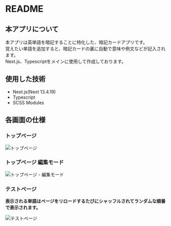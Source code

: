 # README

## 本アプリについて

本アプリは英単語を暗記することに特化した、暗記カードアプリです。<br/>
覚えたい単語を追加すると、暗記カードの裏に自動で意味や例文などが記入されます。<br/>
Next.js、Typescriptをメインに使用して作成しております。

## 使用した技術

- Next.js(Next 13.4.19)
- Typescript
- SCSS Modules

## 各画面の仕様

### トップページ
![トップページ](https://github.com/yujioyama/flashcard/assets/43977868/c131914f-8cd2-4856-8de8-3e88d1eacd59)


### トップページ 編集モード


![トップページ - 編集モード](https://github.com/yujioyama/flashcard/assets/43977868/8c13b8fc-703d-490d-b71d-c85c1769ec93)


### テストページ


**表示される単語はページをリロードするたびにシャッフルされてランダムな順番で表示されます。**


![テストページ](https://github.com/yujioyama/flashcard/assets/43977868/55540b35-60f2-4533-9450-45d83d4be239)